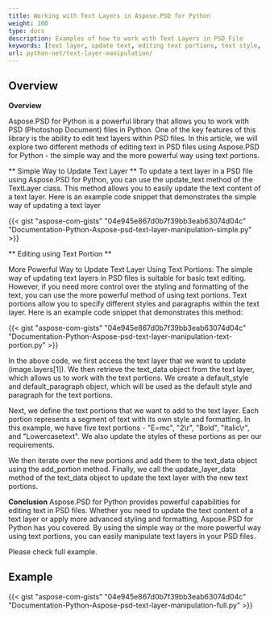 ```yaml
---
title: Working with Text Layers in Aspose.PSD for Python
weight: 100
type: docs
description: Examples of how to work with Text Layers in PSD File
keywords: [text layer, update text, editing text portions, text style, text paragraph, psd api, python, code sample]
url: python-net/text-layer-manipulation/
---
```


## **Overview**

**Overview**

Aspose.PSD for Python is a powerful library that allows you to work with PSD (Photoshop Document) files in Python. One of the key features of this library is the ability to edit text layers within PSD files. In this article, we will explore two different methods of editing text in PSD files using Aspose.PSD for Python - the simple way and the more powerful way using text portions.

** Simple Way to Update Text Layer **
To update a text layer in a PSD file using Aspose.PSD for Python, you can use the update_text method of the TextLayer class. This method allows you to easily update the text content of a text layer. Here is an example code snippet that demonstrates the simple way of updating a text layer

{{< gist "aspose-com-gists" "04e945e867d0b7f39bb3eab63074d04c" "Documentation-Python-Aspose-psd-text-layer-manipulation-simple.py" >}}

** Editing using Text Portion **

More Powerful Way to Update Text Layer Using Text Portions: The simple way of updating text layers in PSD files is suitable for basic text editing. However, if you need more control over the styling and formatting of the text, you can use the more powerful method of using text portions. Text portions allow you to specify different styles and paragraphs within the text layer. Here is an example code snippet that demonstrates this method:

{{< gist "aspose-com-gists" "04e945e867d0b7f39bb3eab63074d04c" "Documentation-Python-Aspose-psd-text-layer-manipulation-text-portion.py" >}}

In the above code, we first access the text layer that we want to update (image.layers[1]). We then retrieve the text_data object from the text layer, which allows us to work with the text portions. We create a default_style and default_paragraph object, which will be used as the default style and paragraph for the text portions.

Next, we define the text portions that we want to add to the text layer. Each portion represents a segment of text with its own style and formatting. In this example, we have five text portions - "E=mc", "2\r", "Bold", "Italic\r", and "Lowercasetext". We also update the styles of these portions as per our requirements.

We then iterate over the new portions and add them to the text_data object using the add_portion method. Finally, we call the update_layer_data method of the text_data object to update the text layer with the new text portions.

**Conclusion**
Aspose.PSD for Python provides powerful capabilities for editing text in PSD files. Whether you need to update the text content of a text layer or apply more advanced styling and formatting, Aspose.PSD for Python has you covered. By using the simple way or the more powerful way using text portions, you can easily manipulate text layers in your PSD files.

Please check full example.

## **Example**
{{< gist "aspose-com-gists" "04e945e867d0b7f39bb3eab63074d04c" "Documentation-Python-Aspose-psd-text-layer-manipulation-full.py" >}}